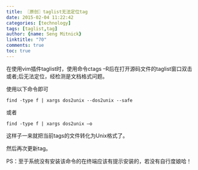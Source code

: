 ```yaml
---
title: 〖原创〗taglist无法定位tag
date: 2015-02-04 11:22:42
categories: [technology]
tags: [taglist,tag]
author: {name: Seng Mitnick}
linktitle: "70"
comments: true
toc: true
---
```

在使用vim插件taglist时，使用命令ctags –R后在打开源码文件的taglist窗口双击或者<CR>;后无法定位，经检测是文档格式问题。<!--more-->

使用以下命令即可
~~~ shell
find -type f | xargs dos2unix --dos2unix --safe
~~~
或者
~~~ shell
find -type f | xargs dos2unix –o
~~~
这样子一来就把当前tags的文件转化为Unix格式了。

然后再次更新tag。

PS：至于系统没有安装该命令的在终端应该有提示安装的，若没有自行度娘哈！
